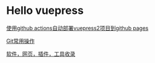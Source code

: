 # Hello vuepress

[使用github actions自动部署vuepress2项目到github pages](./VuepressAndGithubPages/README.md)

[Git常用操作](./Git-Operation/README.md)

[软件，网页，插件，工具收录]()